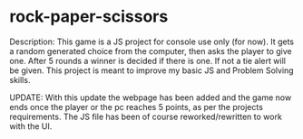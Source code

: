 # rock-paper-scissors

Description:
This game is a JS project for console use only (for now). It gets a random generated choice from the computer, then asks the player to give one. After 5 rounds a winner is decided if there is one. If not a tie alert will be given. This project is meant to improve my basic JS and Problem Solving skills.

UPDATE:
With this update the webpage has been added and the game now ends once the player or the pc reaches 5 points, as per the projects requirements. The JS file has been of course reworked/rewritten to work with the UI.